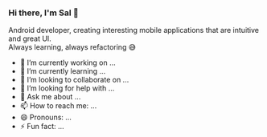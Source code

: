 ### Hi there, I'm Sal  👋
Android developer, creating interesting mobile applications that are intuitive and great UI. <br>
Always learning, always refactoring :sweat_smile:


- 🔭 I’m currently working on ...
- 🌱 I’m currently learning ...
- 👯 I’m looking to collaborate on ...
- 🤔 I’m looking for help with ...
- 💬 Ask me about ...
- 📫 How to reach me: ...
- 😄 Pronouns: ...
- ⚡ Fun fact: ...

